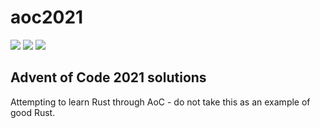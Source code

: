 # aoc2021

![](https://img.shields.io/badge/day%20📅-2-blue)
![](https://img.shields.io/badge/stars%20⭐-4-yellow)
![](https://img.shields.io/badge/days%20completed-2-red)

## Advent of Code 2021 solutions
Attempting to learn Rust through AoC - do not take this as an example of good Rust.
